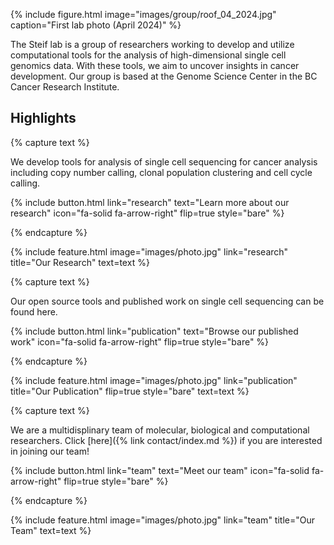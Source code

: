 ---
---

{%
  include figure.html
  image="images/group/roof_04_2024.jpg"
  caption="First lab photo (April 2024)"
%}

The Steif lab is a group of researchers working to develop and utilize computational tools for the analysis of high-dimensional single cell genomics data. With these tools, we aim to uncover insights in cancer development. Our group is based at the Genome Science Center in the BC Cancer Research Institute.

## Highlights

{% capture text %}

We develop tools for analysis of single cell sequencing for cancer analysis including copy number calling, clonal population clustering and cell cycle calling. 

{%
  include button.html
  link="research"
  text="Learn more about our research"
  icon="fa-solid fa-arrow-right"
  flip=true
  style="bare"
%}

{% endcapture %}

{%
  include feature.html
  image="images/photo.jpg"
  link="research"
  title="Our Research"
  text=text
%}

{% capture text %}

Our open source tools and published work on single cell sequencing can be found here. 

{%
  include button.html
  link="publication"
  text="Browse our published work"
  icon="fa-solid fa-arrow-right"
  flip=true
  style="bare"
%}

{% endcapture %}

{%
  include feature.html
  image="images/photo.jpg"
  link="publication"
  title="Our Publication"
  flip=true
  style="bare"
  text=text
%}

{% capture text %}

We are a multidisplinary team of molecular, biological and computational researchers. Click [here]({% link contact/index.md %}) if you are interested in joining our team!

{%
  include button.html
  link="team"
  text="Meet our team"
  icon="fa-solid fa-arrow-right"
  flip=true
  style="bare"
%}

{% endcapture %}

{%
  include feature.html
  image="images/photo.jpg"
  link="team"
  title="Our Team"
  text=text
%}

